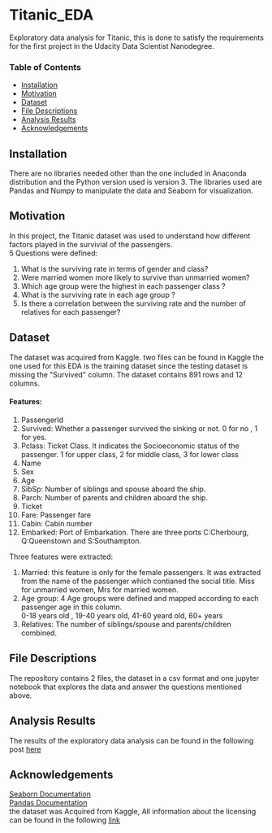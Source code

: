 # Titanic_EDA
<p>Exploratory data analysis for Titanic, this is done to satisfy the requirements for the first project in the Udacity Data Scientist Nanodegree.</p>

### Table of Contents
- [Installation](#installation)
- [Motivation](#motivation)
- [Dataset](#dataset)
- [File Descriptions](#file-descriptions)
- [Analysis Results](#analysis-results)
- [Acknowledgements](#acknowledgements)



## Installation 
There are no libraries needed other than the one included in Anaconda distribution and the Python version used is version 3.
The libraries used are Pandas and Numpy to manipulate the data and Seaborn for visualization. 

## Motivation 

In this project, the Titanic dataset was used to understand how different factors played in the survivial of the passengers.<br> 
5 Questions were defined: <br>

1. What is the surviving rate in terms of gender and class?<br>
2. Were married women more likely to survive than unmarried women?<br>
3. Which age group were the highest in each passenger class ?<br>
4. What is the surviving rate in each age group ?<br>
5. Is there a correlation between the surviving rate and the number of relatives for each passenger?<br>


## Dataset

The dataset was acquired from Kaggle. two files can be found in Kaggle the one used for this EDA is the training dataset
since the testing dataset is missing the "Survived" column. The dataset contains 891 rows and 12 columns.<br>

#### Features:<br>

1. PassengerId<br>
2. Survived: Whether a passenger survived the sinking or not. 0 for no , 1 for yes.<br>
3. Pclass: Ticket Class. It indicates the Socioeconomic status of the passenger. 1 for upper class, 2 for middle class, 3 for lower class<br>
4. Name<br>
5. Sex<br>
6. Age <br>
7. SibSp: Number of siblings and spouse aboard the ship. <br>
8. Parch: Number of parents and children aboard the ship.<br>
9. Ticket<br>
10. Fare: Passenger fare <br>
11. Cabin: Cabin number<br>
12. Embarked: Port of Embarkation. There are three ports C:Cherbourg, Q:Queenstown and S:Southampton. <br>

Three features were extracted:<br>

1. Married: this feature is only for the female passengers. It was extracted from the name of the passenger which contianed the social title. Miss for unmarried women, Mrs for married women.<br>
2. Age group: 4 Age groups were defined and mapped according to each passenger age in this column.<br>
0-18 years old , 19-40 years old, 41-60 yeard old, 60+ years<br>
3. Relatives: The number of siblings/spouse and parents/children combined.

## File Descriptions
The repository contains 2 files, the dataset in a csv format and one jupyter notebook that explores the data and answer
the questions mentioned above.

## Analysis Results 

The results of the exploratory data analysis can be found in the following post [here](https://medium.com/@lama.n.alharbi/surviving-the-iceberg-titanic-data-analysis-71be90c70c0e) 

## Acknowledgements
[Seaborn Documentation](https://seaborn.pydata.org)<br>
[Pandas Documentation](https://pandas.pydata.org/docs/) <br>
the dataset was Acquired from Kaggle, All information about the licensing can be found in the following [link](https://www.kaggle.com/c/titanic)<br>



